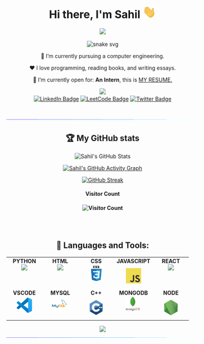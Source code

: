 <div align="center">
<h1> Hi there, I'm Sahil <img width="35" src="https://github.com/1999AZZAR/1999AZZAR/blob/main/resources/img/waving.gif"> </h1>

<span align="center">
<img src="https://readme-typing-svg.herokuapp.com?lines=Computer+Science+Engineering+Student;Competitive+Programmer;Data-Strctures%20|%20Algorithms%20|%20OOP%20;Exploring+and+Learning+New+Things&center=true&width=500&height=50">
</span>

![snake svg](https://github.com/SahilK-027/SahilK-027/blob/output/github-contribution-grid-snake.svg)


🔭 I’m currently pursuing a computer engineering.

❤️ I love programming, reading books, and writing essays.
  
🤔 I’m currently open for: <b>An Intern</b>, this is <a href="https://drive.google.com/file/d/1PEOOGaTtS05sZ3xmp83qAOB1ej48aFnc/view?usp=sharing" target="_blank">MY RESUME.</a>


<div id="header" align="center">
  <img src="https://media.giphy.com/media/M9gbBd9nbDrOTu1Mqx/giphy.gif" width="100"/>
</div>
<div id="badges" align="center">
  <a href="https://www.linkedin.com/in/sahil-kandhare-661b99226/"><img src="https://img.shields.io/badge/LinkedIn-blue?style=for-the-badge&logo=linkedin&logoColor=white" alt="LinkedIn Badge"/></a>
  <a href = "https://leetcode.com/sahil_k_027/" target ="_blank"><img src="https://img.shields.io/badge/leetcode-grey?style=for-the-badge&logo=leetcode&logoColor=yellow" alt="LeetCode Badge"/></a>
  <a href = "https://twitter.com/Sahil_K_27" target ="_blank"><img src="https://img.shields.io/badge/Twitter-blue?style=for-the-badge&logo=twitter&logoColor=white" alt="Twitter Badge"/></a>

</div>
<br>
<br>
<img src="https://github.com/hhpr98/hhpr98/blob/main/gif/barloading.gif">

## 🏆 My GitHub stats
![Sahil's GitHub Stats](https://github-readme-stats.vercel.app/api?username=Sahilk-027&show_icons=true&theme=tokyonight)

[![Sahil's GitHub Activity Graph](https://activity-graph.herokuapp.com/graph?username=SahilK-027&theme=dracula&area=true&hide_border=true)](https://git.io/praveenscience)

[![GitHub Streak](https://github-readme-streak-stats.herokuapp.com?user=SahilK-027&theme=tokyonight_duo&border_radius=10)](https://git.io/streak-stats)
  
<h4>Visitor Count <h4>
 
![Visitor Count](https://profile-counter.glitch.me/{Sahilk-027}/count.svg)

<br>
<br>

## 🧰 Languages and Tools:

<table width="320px">
    <tbody>
        <tr valign="top">
            <td width="80px" align="center">
            <span><strong>PYTHON</strong></span><br>
            <img height=50 src="https://cdn.jsdelivr.net/gh/devicons/devicon/icons/python/python-original.svg"/>
            </td>
            <td width="80px" align="center">
            <span><strong>HTML</strong></span><br>
            <img height=50 src="https://cdn.jsdelivr.net/gh/devicons/devicon/icons/html5/html5-original.svg" />
            </td>
            <td width="80px" align="center">
            <span><strong>CSS</strong></span><br>
            <img src="https://raw.githubusercontent.com/github/explore/80688e429a7d4ef2fca1e82350fe8e3517d3494d/topics/css/css.png" alt="VS Code" height="40" style="vertical-align:top; margin:4px">
            </td>
            <td width="80px" align="center">
            <span><strong>JAVASCRIPT</strong></span><br>
            <img src="https://raw.githubusercontent.com/github/explore/80688e429a7d4ef2fca1e82350fe8e3517d3494d/topics/javascript/javascript.png"                       alt="Javascript" height="40" style="vertical-align:top; margin:10px">
            </td>
            <td width="80px" align="center">
            <span><strong>REACT</strong></span><br>
            <img height=50 src="https://cdn.jsdelivr.net/gh/devicons/devicon/icons/react/react-original.svg" />
            </td>
        </tr>
        <tr valign="top">
            <td width="80px" align="center">
            <span><strong>VSCODE</strong></span><br>
            <img src="https://raw.githubusercontent.com/github/explore/80688e429a7d4ef2fca1e82350fe8e3517d3494d/topics/visual-studio-code/visual-studio-code.png" alt="VS Code" height="40" style="vertical-align:top; margin:4px">
            </td>
            <td width="80px" align="center">
            <span><strong>MYSQL</strong></span><br>
             <img src="https://github.com/devicons/devicon/blob/master/icons/mysql/mysql-original-wordmark.svg" title="MySQL"  alt="MySQL" width="40" height="40"/>&nbsp;
            </td>
            <td width="80px" align="center">
            <span><strong>C++</strong></span><br>
            <img src="https://raw.githubusercontent.com/github/explore/80688e429a7d4ef2fca1e82350fe8e3517d3494d/topics/cpp/cpp.png" alt="CPP"                          height="40" style="vertical-align:top; margin:10px">
            </td>
            <td width="80px" align="center">
            <span><strong>MONGODB</strong></span><br>
              <img src="https://github.com/devicons/devicon/blob/master/icons/mongodb/mongodb-original-wordmark.svg" title="Mongodb"  alt="mongoDb" width="40" height="40"/>&nbsp;
            </td>
            <td width="80px" align="center">
            <span><strong>NODE</strong></span><br>
            <img src="https://raw.githubusercontent.com/github/explore/80688e429a7d4ef2fca1e82350fe8e3517d3494d/topics/nodejs/nodejs.png" alt="CPP"                     height="40" style="vertical-align:top; margin:10px">
            </td>
        </tr>
    </tbody>
</table>
<img src="https://github-readme-stats.vercel.app/api/top-langs?username=SahilK-027&layout=compact&theme=tokyonight"/>
<img src="https://github.com/hhpr98/hhpr98/blob/main/gif/barloading.gif">
</div>
